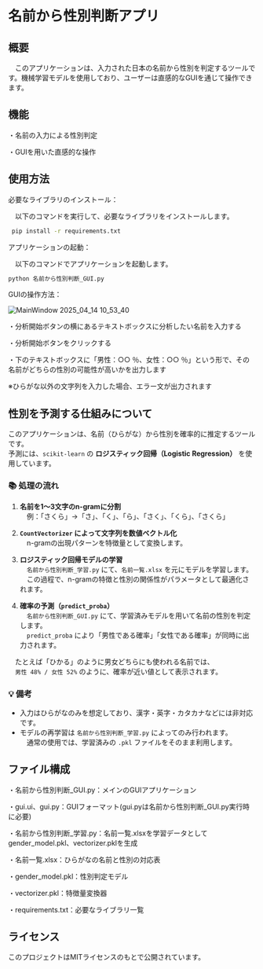 # 名前から性別判断アプリ
## 概要
　このアプリケーションは、入力された日本の名前から性別を判定するツールです。機械学習モデルを使用しており、ユーザーは直感的なGUIを通じて操作できます。​

## 機能
・名前の入力による性別判定​

・GUIを用いた直感的な操作​

## 使用方法
必要なライブラリのインストール：

　以下のコマンドを実行して、必要なライブラリをインストールします。

```bash
 pip install -r requirements.txt
```

アプリケーションの起動：

　以下のコマンドでアプリケーションを起動します。

```bash
python 名前から性別判断_GUI.py
```

GUIの操作方法：

![MainWindow 2025_04_14 10_53_40](https://github.com/user-attachments/assets/91e99106-c0f2-4939-8df9-67d74837db8e)

・分析開始ボタンの横にあるテキストボックスに分析したい名前を入力する

・分析開始ボタンをクリックする

・下のテキストボックスに「男性：○○ ％、女性：○○ ％」という形で、その名前がどちらの性別の可能性が高いかを出力します

※ひらがな以外の文字列を入力した場合、エラー文が出力されます

## 性別を予測する仕組みについて

このアプリケーションは、名前（ひらがな）から性別を確率的に推定するツールです。  
予測には、`scikit-learn` の **ロジスティック回帰（Logistic Regression）** を使用しています。

### 📚 処理の流れ

1. **名前を1～3文字のn-gramに分割**  
　例：「さくら」→「さ」、「く」、「ら」、「さく」、「くら」、「さくら」

2. **`CountVectorizer` によって文字列を数値ベクトル化**  
　n-gramの出現パターンを特徴量として変換します。

3. **ロジスティック回帰モデルの学習**  
　`名前から性別判断_学習.py` にて、`名前一覧.xlsx` を元にモデルを学習します。  
　この過程で、n-gramの特徴と性別の関係性がパラメータとして最適化されます。

4. **確率の予測（`predict_proba`）**  
　`名前から性別判断_GUI.py` にて、学習済みモデルを用いて名前の性別を判定します。  
　`predict_proba` により「男性である確率」「女性である確率」が同時に出力されます。

　たとえば「ひかる」のように男女どちらにも使われる名前では、  
　`男性 48% / 女性 52%` のように、確率が近い値として表示されます。

### 💡 備考

- 入力はひらがなのみを想定しており、漢字・英字・カタカナなどには非対応です。
- モデルの再学習は `名前から性別判断_学習.py` によってのみ行われます。  
　通常の使用では、学習済みの `.pkl` ファイルをそのまま利用します。

## ファイル構成

・名前から性別判断_GUI.py：​メインのGUIアプリケーション​

・gui.ui、gui.py：GUIフォーマット(gui.pyは名前から性別判断_GUI.py実行時に必要)

・名前から性別判断_学習.py：名前一覧.xlsxを学習データとしてgender_model.pkl、vectorizer.pklを生成

・名前一覧.xlsx：ひらがなの名前と性別の対応表

・gender_model.pkl：​性別判定モデル​

・vectorizer.pkl：​特徴量変換器​

・requirements.txt：​必要なライブラリ一覧​

## ライセンス

このプロジェクトはMITライセンスのもとで公開されています。​




